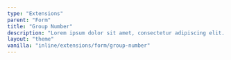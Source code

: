 ```yaml
---
type: "Extensions"
parent: "Form"
title: "Group Number"
description: "Lorem ipsum dolor sit amet, consectetur adipiscing elit. Nunc tempus laoreet leo sit amet iaculis."
layout: "theme"
vanilla: "inline/extensions/form/group-number"
---
```

